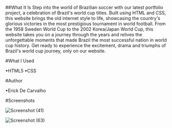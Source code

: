 ##What It Is
Step into the world of Brazilian soccer with our latest portfolio project, a celebration of Brazil's world cup titles. Built using HTML and CSS, this website brings the old internet style to life, showcasing the country's glorious victories in the most prestigious tournament in world football. From the 1958 Sweden World Cup to the 2002 Korea/Japan World Cup, this website takes you on a journey through the years and relives the unforgettable moments that made Brazil the most successful nation in world cup history. Get ready to experience the excitement, drama and triumphs of Brazil's world cup journey, only on our website.

#What I Used

•HTML5
•CSS

#Author

•Erick De Carvalho

#Screenshots

![Screenshot (41)](https://user-images.githubusercontent.com/109539457/217481846-6de2cd63-e383-47c1-9cf2-913dd0fffce0.png)





![Screenshot (63)](https://user-images.githubusercontent.com/109539457/217481970-66b3c6f6-8013-4f2b-9d21-981e9b43f0a5.png)

